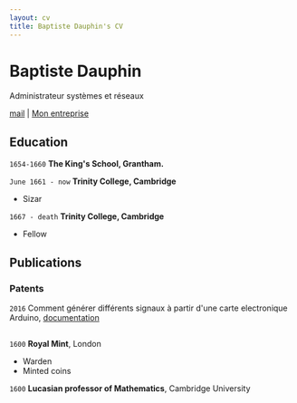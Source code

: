 ```yaml
---
layout: cv
title: Baptiste Dauphin's CV
---
```

# Baptiste Dauphin
Administrateur systèmes et réseaux

<div id="webaddress">
<a href="baptiste.dauphin.pro@gmail.com">mail</a>
| <a href="https://www.qwant.com/">Mon entreprise</a>
</div>


<!-- ## Currently

Standing on the shoulders of giants -->

<!-- ### Specialized in

Laws of motion, gravitation, minting coins, disliking [Robert Hooke](http://en.wikipedia.org/wiki/Robert_Hooke) -->


<!-- ### Research interests

Cooling, power series, optics, alchemy, planetary motions, apples.
 -->

## Education

`1654-1660`
__The King's School, Grantham.__

`June 1661 - now`
__Trinity College, Cambridge__

- Sizar

`1667 - death`
__Trinity College, Cambridge__

- Fellow




## Publications

### Patents

`2016`
Comment générer différents signaux à partir d'une carte electronique Arduino, [documentation](https://drive.google.com/open?id=0B5wrnG1NJCSSQXNkTV9iaHdkamM)


## 

`1600`
__Royal Mint__, London

- Warden
- Minted coins

`1600`
__Lucasian professor of Mathematics__, Cambridge University



<!-- ### Footer

Last updated: May 2013 -->


